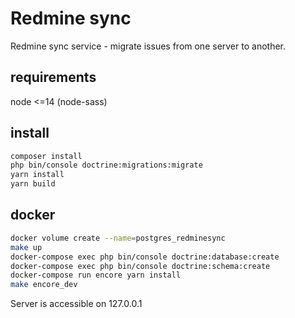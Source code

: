 # Redmine sync

Redmine sync service - migrate issues from one server to another.

## requirements

node <=14 (node-sass)

## install

```bash
composer install
php bin/console doctrine:migrations:migrate
yarn install
yarn build
```

## docker

```bash
docker volume create --name=postgres_redminesync
make up
docker-compose exec php bin/console doctrine:database:create
docker-compose exec php bin/console doctrine:schema:create
docker-compose run encore yarn install
make encore_dev
```
Server is accessible on 127.0.0.1